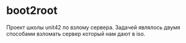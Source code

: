# boot2root
Проект школы unit42 по взлому сервера. Задачей являлось двумя способами взломать сервер который нам дают в iso.
